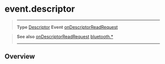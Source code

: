 # event.descriptor

> --------------------- ------------------------------------------------------------------------------------------
> __Type__              [Descriptor](/plugin/bluetooth/type/Descriptor/index.md)
> __Event__             [onDescriptorReadRequest](/plugin/bluetooth/type/Server/event/onDescriptorReadRequest/index.md)


> __See also__          [onDescriptorReadRequest](/plugin/bluetooth/type/Server/event/onDescriptorReadRequest/index.md)
>						[bluetooth.*](/plugin/bluetooth/index.md)
> --------------------- ------------------------------------------------------------------------------------------

## Overview